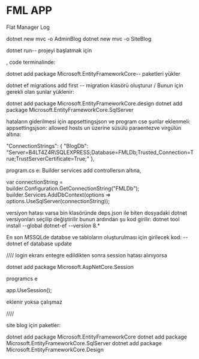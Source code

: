 # FML APP
 Flat Manager Log

dotnet new mvc -o AdminBlog
 dotnet new mvc -o SiteBlog

 dotnet run-- projeyi başlatmak için



, code terminalinde:

 dotnet add package Microsoft.EntityFrameworkCore-- paketleri yükler

dotnet ef migrations add first -- migration klasörü oluşturur / Bunun için gerekli olan şunlar yüklenir:

dotnet add package Microsoft.EntityFrameworkCore.design
dotnet add package Microsoft.EntityFrameworkCore.SqlServer



hataların giderilmesi için appsettingsjson ve program cse şunlar eklenmeli:
appsettingsjson:
allowed hosts un üzerine süsülü paraentezve virgülün altına:


  "ConnectionStrings": {
    "BlogDb": "Server=B4LT4Z4R\\SQLEXPRESS;Database=FMLDb;Trusted_Connection=True;TrustServerCertificate=True;"
  },

program.cs e:
Builder services add controllersın altına,


var connectionString = builder.Configuration.GetConnectionString("FMLDb");
builder.Services.AddDbContext<FMLContext>(options => options.UseSqlServer(connectionString));


versiyon hatası varsa bin klasöründe deps.json ile biten dosyadaki dotnet versiyonları seçilip değiştirilir
bunun ardından şu kod girilir:
 dotnet tool install --global dotnet-ef --version 8.*


En son MSSQLde databse ve tabloların oluşturulması için girilecek kod:
--    dotnet ef database update


//// login ekranı entegre edildikten sonra session hatası alınıyorsa

dotnet add package Microsoft.AspNetCore.Session

programcs e 

app.UseSession();

 eklenir yoksa çalışmaz

////




site blog için paketler:

dotnet add package Microsoft.EntityFrameworkCore
dotnet add package Microsoft.EntityFrameworkCore.SqlServer
dotnet add package Microsoft.EntityFrameworkCore.Design